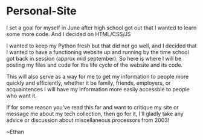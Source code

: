 # Personal-Site
I set a goal for myself in June after high school got out that I wanted to learn some more code. And I decided on HTML/CSS/JS

I wanted to keep my Python fresh but that did not go well, and I decided that I wanted to have a functioning website
up and running by the time school got back in session (approx mid september). So here is where I will be posting my
files and code for the life cycle of the website and its code.

This will also serve as a way for me to get my information to people more quickly and efficiently, whether it be family,
friends, employers, or acquaintences I will have my information more easily accessble to people who want it.

If for some reason you've read this far and want to critique my site or message me about my tech collection, then go for 
it, I'll gladly take any advice or discussion about miscellaneous processors from 2003!

~Ethan
